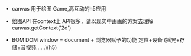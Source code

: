 - canvas 用于绘图 Game,高互动的h5应用

- 绘图API 在context上 API很多，请以现实中画画的方案去理解 
    canvas.getContext('2d')

- BOM DOM 
    window = document + 浏览器赋予的功能 定位+设备
    (摇晃+存储+音视频......)(h5)